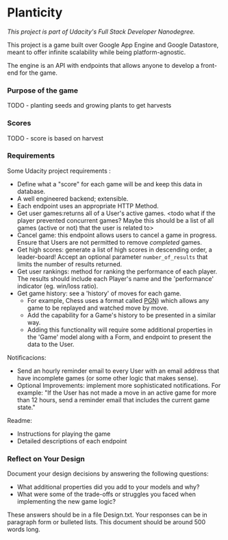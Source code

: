 # Planticity

_This project is part of Udacity's Full Stack Developer Nanodegree._

This project is a game built over Google App Engine and Google Datastore, meant to offer infinite scalability while being platform-agnostic.
 
The engine is an API with endpoints that allows anyone to develop a front-end for the game.
 
### Purpose of the game

TODO - planting seeds and growing plants to get harvests

### Scores

TODO - score is based on harvest

### Requirements

Some Udacity project requirements :
  * Define what a "score" for each game will be and keep this data in database.
  * A well engineered backend; extensible.
  * Each endpoint uses an appropriate HTTP Method.
  * Get user games:returns all of a User's active games. <todo what if the player prevented concurrent games? Maybe this should be a list of all games (active or not) that the user is related to>
  * Cancel game: this endpoint allows users to cancel a game in progress. Ensure that Users are not permitted to remove *completed* games.
  * Get high scores: generate a list of high scores in descending order, a leader-board! Accept an optional parameter `number_of_results` that limits the number of results returned.    
  * Get user rankings: method for ranking the performance of each player. The results should include each Player's name and the 'performance' indicator (eg. win/loss ratio).
  * Get game history: see a 'history' of moves for each game. 
    * For example, Chess uses a format called <a href="https://en.wikipedia.org/wiki/Portable_Game_Notation" target="_blank">PGN</a>) which allows any game to be replayed and watched move by move.
    * Add the capability for a Game's history to be presented in a similar way. 
    * Adding this functionality will require some additional properties in the 'Game' model along with a Form, and endpoint to present the data to the User.

Notificacions:
  * Send an hourly reminder email to every User with an email address that have incomplete games (or some other logic that makes sense).
  * Optional Improvements: implement more sophisticated notifications. For example: "If the User has not made a move in an active game for more than 12 hours, send a reminder email that includes the current game state."

Readme:
  * Instructions for playing the game
  * Detailed descriptions of each endpoint

### Reflect on Your Design
Document your design decisions by answering the following questions:
   
- What additional properties did you add to your models and why?
- What were some of the trade-offs or struggles you faced when implementing the new game logic?

These answers should be in a file Design.txt.
Your responses can be in paragraph form or bulleted lists.
This document should be around 500 words long.
